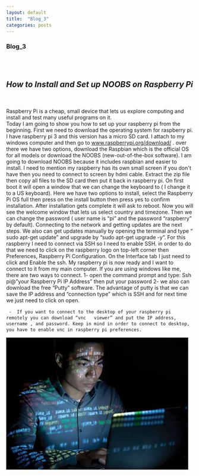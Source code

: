 ```yaml
---
layout: default
title:  "Blog_3"
categories: posts
---
```


### Blog_3
<br><br>

## *How to Install and Set up NOOBS on Raspberry Pi*



<br><br>Raspberry Pi is a cheap, small device that lets us explore computing and install and test many useful programs on it.  
Today I am going to show you how to set up your raspberry pi from the beginning. First we need to download the operating system for raspberry pi. I have raspberry pi 3 and this version has a micro SD card. I attach to my windows computer and then go to www.raspberrypi.org/download/ . over there we have two options, download the Raspbian which is the official OS for all models or download the NOOBS (new-out-of-the-box software). I am going to download NOOBS because it includes raspbian and easier to install. I need to mention my raspberry has its own small screen if you don't have then you need to connect to screen by hdmi cable.
Extract the zip file then copy all files to the SD card then put it back in raspberry pi.
On first boot it will open a window that we can change the keyboard to ( I change it to a US keyboard). Here we have two options to install, select the Raspberry Pi OS full then press on the install button then press yes to confirm installation. 
After installation gets complete it will ask to reboot.
 Now you will see the welcome window that lets us select country and timezone. Then we can change the password ( user name is “pi” and the password “raspberry” by default). Connecting to the network and getting updates are the next steps. We also can get updates manually by opening the terminal and type “ sudo apt-get update” and upgrade by “sudo apt-get upgrade -y”.
For this raspberry I need to connect via SSH so I need to enable SSH. in order to do that we need to click on the raspberry logo on top-left corner then Preferences, Raspberry Pi Configuration. On the Interface tab I just need to click and Enable the ssh.
My raspberry pi is now ready and I want to connect to it from my main computer. If you are using windows like me, there are two ways to connect. 1- open the command prompt and type:
Ssh pi@”your Raspberry Pi IP Address”       then put your password
2- we also can download the free “Putty” software. The advantage of putty is that we can save the IP address and “connection type” which is SSH and for next time we just need to click on open.


     -	If you want to connect to the desktop of your raspberry pi remotely you can download “vnc   viewer” and put the IP address, username , and password. Keep in mind in order to connect to desktop, you have to enable vnc in raspberry pi preferences. 

![image](https://raw.githubusercontent.com/sevakZ/sevakZ.github.io/master/docs/_image/image266.jpg)


